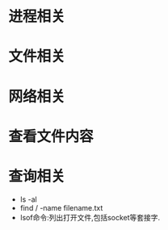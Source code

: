 # 进程相关

# 文件相关

# 网络相关

# 查看文件内容

# 查询相关
   - ls -al
   - find / -name filename.txt
   - lsof命令:列出打开文件,包括socket等套接字.

